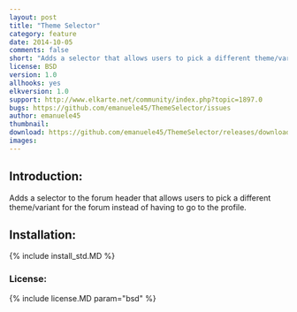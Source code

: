 ```yaml
---
layout: post
title: "Theme Selector"
category: feature
date: 2014-10-05
comments: false
short: "Adds a selector that allows users to pick a different theme/variant for the forum"
license: BSD
version: 1.0
allhooks: yes
elkversion: 1.0
support: http://www.elkarte.net/community/index.php?topic=1897.0
bugs: https://github.com/emanuele45/ThemeSelector/issues
author: emanuele45
thumbnail:
download: https://github.com/emanuele45/ThemeSelector/releases/download/0.1.2/ThemeSelector_0-1-2.zip
images:
---
```


## Introduction:
Adds a selector to the forum header that allows users to pick a different theme/variant for the forum instead of having to go to the profile.

## Installation:
{% include install_std.MD %}

### License:
{% include license.MD param="bsd" %}